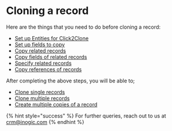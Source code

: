 # Cloning a record

Here are the things that you need to do before cloning a record:

* [Set up Entities for Click2Clone](https://docs.inogic.com/click2clone/configuration/cloning-a-record/click2clone-template)
* [Set up fields to copy](https://docs.inogic.com/click2clone/configuration/cloning-a-record/setup-fields-to-copy)
* [Copy related records](https://docs.inogic.com/click2clone/configuration/cloning-a-record/copy-related-records)
* [Copy fields of related records](https://docs.inogic.com/click2clone/configuration/cloning-a-record/copy-fields-of-related-records)
* [Specify related records](https://docs.inogic.com/click2clone/configuration/cloning-a-record/specify-related-records)
* [Copy references of records](https://docs.inogic.com/click2clone/configuration/cloning-a-record/copy-references-of-records)

After completing the above steps, you will be able to;

* [Clone single records](https://docs.inogic.com/click2clone/configuration/cloning-a-record/clone-single-record)
* [Clone multiple records](https://docs.inogic.com/click2clone/configuration/cloning-a-record/clone-multiple-records)
* [Create multiple copies of a record](https://docs.inogic.com/click2clone/configuration/cloning-a-record/multiple-copies-of-a-record)

{% hint style="success" %}
For further queries, reach out to us at [crm@inogic.com](mailto:crm@inogic.com)
{% endhint %}

&#x20; &#x20;
